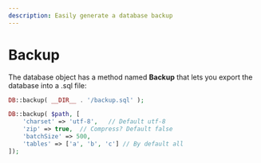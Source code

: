 ```yaml
---
description: Easily generate a database backup
---
```


# Backup

The database object has a method named **Backup** that lets you export the database into a .sql file:

```php
DB::backup( __DIR__ . '/backup.sql' );

DB::backup( $path, [
    'charset' => 'utf-8',   // Default utf-8
    'zip' => true,  // Compress? Default false
    'batchSize' => 500,
    'tables' => ['a', 'b', 'c'] // By default all
]);
```

